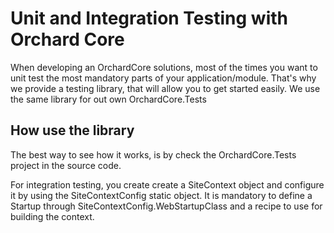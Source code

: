 # Unit and Integration Testing with Orchard Core

When developing an OrchardCore solutions, most of the times you want to unit test the most mandatory parts of your application/module.
That's why we provide a testing library, that will allow you to get started easily. We use the same library for out own OrchardCore.Tests

## How use the library

The best way to see how it works, is by check the OrchardCore.Tests project in the source code.

For integration testing, you create create a SiteContext object and configure it by using the SiteContextConfig static object.
It is mandatory to define a Startup through SiteContextConfig.WebStartupClass and a recipe to use for building the context.

